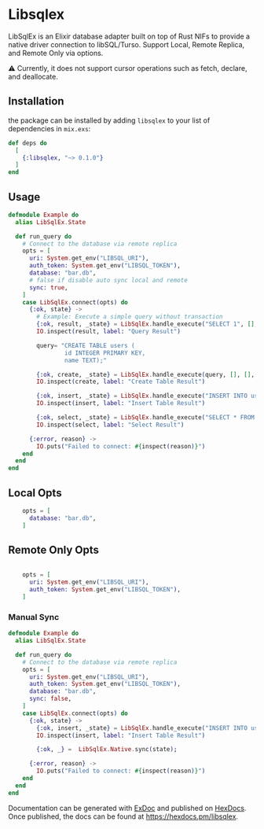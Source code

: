 # Libsqlex

LibSqlEx is an Elixir database adapter built on top of Rust NIFs to provide a native driver connection to libSQL/Turso.
Support Local, Remote Replica, and Remote Only via options.

⚠️ Currently, it does not support cursor operations such as fetch, declare, and deallocate. 

## Installation

the package can be installed
by adding `libsqlex` to your list of dependencies in `mix.exs`:

```elixir
def deps do
  [
    {:libsqlex, "~> 0.1.0"}
  ]
end
```

## Usage
```elixir
defmodule Example do
  alias LibSqlEx.State

  def run_query do
    # Connect to the database via remote replica
    opts = [
      uri: System.get_env("LIBSQL_URI"),
      auth_token: System.get_env("LIBSQL_TOKEN"),
      database: "bar.db",
      # false if disable auto sync local and remote
      sync: true,
    ]
    case LibSqlEx.connect(opts) do
      {:ok, state} ->
        # Example: Execute a simple query without transaction
        {:ok, result, _state} = LibSqlEx.handle_execute("SELECT 1", [], [], state)
        IO.inspect(result, label: "Query Result")

        query= "CREATE TABLE users (
                id INTEGER PRIMARY KEY,
                name TEXT);"

        {:ok, create, _state} = LibSqlEx.handle_execute(query, [], [], state)
        IO.inspect(create, label: "Create Table Result")

        {:ok, insert, _state} = LibSqlEx.handle_execute("INSERT INTO users (name) VALUES (?)", ["Alice"], [], state)
        IO.inspect(insert, label: "Insert Table Result")

        {:ok, select, _state} = LibSqlEx.handle_execute("SELECT * FROM USERS;", [], [], state)
        IO.inspect(select, label: "Select Result")

      {:error, reason} ->
        IO.puts("Failed to connect: #{inspect(reason)}")
    end
  end
end
```

## Local Opts
```elixir
    opts = [
      database: "bar.db",
    ]

```

## Remote Only Opts
```elixir

    opts = [
      uri: System.get_env("LIBSQL_URI"),
      auth_token: System.get_env("LIBSQL_TOKEN"),
    ]
```

### Manual Sync
```elixir
defmodule Example do
  alias LibSqlEx.State

  def run_query do
    # Connect to the database via remote replica
    opts = [
      uri: System.get_env("LIBSQL_URI"),
      auth_token: System.get_env("LIBSQL_TOKEN"),
      database: "bar.db",
      sync: false,
    ]
    case LibSqlEx.connect(opts) do
      {:ok, state} ->
        {:ok, insert, _state} = LibSqlEx.handle_execute("INSERT INTO users (name) VALUES (?)", ["Alice"], [], state)
        IO.inspect(insert, label: "Insert Table Result")

        {:ok, _} =  LibSqlEx.Native.sync(state);

      {:error, reason} ->
        IO.puts("Failed to connect: #{inspect(reason)}")
    end
  end
end
```

Documentation can be generated with [ExDoc](https://github.com/elixir-lang/ex_doc)
and published on [HexDocs](https://hexdocs.pm). Once published, the docs can
be found at <https://hexdocs.pm/libsqlex>.
